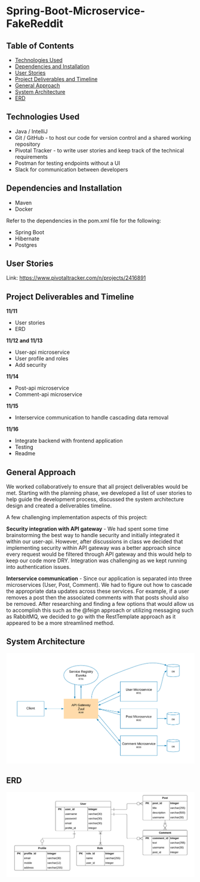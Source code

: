 # Spring-Boot-Microservice-FakeReddit

## Table of Contents
* [Technologies Used](#technologies-used)
* [Dependencies and Installation](#dependencies-and-installation)
* [User Stories](#user-stories)
* [Project Deliverables and Timeline](#project-deliverables-and-timeline)
* [General Approach](#general-approach)
* [System Architecture](#system-architecture)
* [ERD](#erd)


## Technologies Used
- Java / IntelliJ
- Git / GitHub - to host our code for version control and a shared working repository
- Pivotal Tracker - to write user stories and keep track of the technical requirements
- Postman for testing endpoints without a UI
- Slack for communication between developers

## Dependencies and Installation
- Maven
- Docker

Refer to the dependencies in the pom.xml file for the following:
- Spring Boot
- Hibernate
- Postgres

## User Stories
Link:   https://www.pivotaltracker.com/n/projects/2416891

## Project Deliverables and Timeline
**11/11**
- User stories
- ERD

**11/12 and 11/13**
- User-api microservice
- User profile and roles
- Add security

**11/14**
- Post-api microservice
- Comment-api microservice

**11/15**
- Interservice communication to handle cascading data removal

**11/16**
- Integrate backend with frontend application
- Testing
- Readme

## General Approach
We worked collaboratively to ensure that all project deliverables would be met. Starting with the planning phase, we developed a list of user stories to help guide the development process, discussed the system architecture design and created a deliverables timeline. 

A few challenging implementation aspects of this project:

**Security integration with API gateway** - We had spent some time brainstorming the best way to handle security and initially integrated it within our user-api. However, after discussions in class we decided that implementing security within API gateway was a better approach since every request would be filtered through API gateway and this would help to keep our code more DRY. Integration was challenging as we kept running into authentication issues. 

**Interservice communication** - Since our application is separated into three microservices (User, Post, Comment). We had to figure out how to cascade the appropriate data updates across these services. For example, if a user removes a post then the associated comments with that posts should also be removed. After researching and finding a few options that would allow us to accomplish this such as the @feign approach or utilizing messaging such as RabbitMQ, we decided to go with the RestTemplate approach as it appeared to be a more streamlined method.

## System Architecture
![erd](https://github.com/BenjaminKarasik28/Spring-Boot-Microservice-FakeReddit/blob/master/System%20Architecture%201.png)


## ERD 

![ERD](https://github.com/BenjaminKarasik28/Spring-Boot-Microservice-FakeReddit/blob/master/ERD%202.png)

